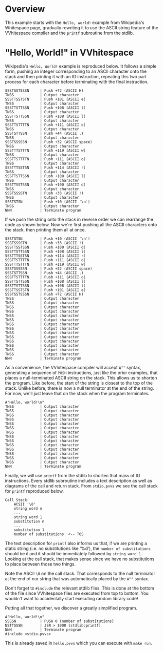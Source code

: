 # Overview #

This example starts with the `Hello, world!` example from Wikipedia's
Whitespace page, gradually rewriting it to use the ASCII string feature of the
VVhitespace compiler and the `printf` subroutine from the stdlib.

# "Hello, World!" in VVhitespace #

Wikipedia's `Hello, World!` example is reproduced below. It follows a simple
form, pushing an integer corresponding to an ASCII character onto the stack and
then printing it with an IO instruction, repeating this two part process for
each character before terminating with the final instruction.

    SSSTSSTSSSN     | Push +72 (ASCII H)
    TNSS            | Output character
    SSSTTSSTSTN     | Push +101 (ASCII e)
    TNSS            | Output character
    SSSTTSTTSSN     | Push +108 (ASCII l)
    TNSS            | Output character
    SSSTTSTTSSN     | Push +108 (ASCII l)
    TNSS            | Output character
    SSSTTSTTTTN     | Push +111 (ASCII o)
    TNSS            | Output character
    SSSTSTTSSN      | Push +44 (ASCII ,)
    TNSS            | Output character
    SSSTSSSSSN      | Push +32 (ASCII space)
    TNSS            | Output character
    SSSTTTSTTTN     | Push +119 (ASCII w)
    TNSS            | Output character
    SSSTTSTTTTN     | Push +111 (ASCII o)
    TNSS            | Output character
    SSSTTTSSTSN     | Push +114 (ASCII r)
    TNSS            | Output character
    SSSTTSTTSSN     | Push +108 (ASCII l)
    TNSS            | Output character
    SSSTTSSTSSN     | Push +100 (ASCII d)
    TNSS            | Output character
    SSSTSSSSTN      | Push +33 (ASCII !)
    TNSS            | Output character
    SSSTSTSN        | Push +10 (ASCII '\n')
    TNSS            | Output character
    NNN             | Terminate program

If we push the string onto the stack in reverse order we can rearrange the
code as shown below. Now we're first pushing all the ASCII characters onto the
stack, then printing them all at once.

    SSSTSTSN        | Push +10 (ASCII '\n')
    SSSTSSSSTN      | Push +33 (ASCII !)
    SSSTTSSTSSN     | Push +100 (ASCII d)
    SSSTTSTTSSN     | Push +108 (ASCII l)
    SSSTTTSSTSN     | Push +114 (ASCII r)
    SSSTTSTTTTN     | Push +111 (ASCII o)
    SSSTTTSTTTN     | Push +119 (ASCII w)
    SSSTSSSSSN      | Push +32 (ASCII space)
    SSSTSTTSSN      | Push +44 (ASCII ,)
    SSSTTSTTTTN     | Push +111 (ASCII o)
    SSSTTSTTSSN     | Push +108 (ASCII l)
    SSSTTSTTSSN     | Push +108 (ASCII l)
    SSSTTSSTSTN     | Push +101 (ASCII e)
    SSSTSSTSSSN     | Push +72 (ASCII H)
    TNSS            | Output character
    TNSS            | Output character
    TNSS            | Output character
    TNSS            | Output character
    TNSS            | Output character
    TNSS            | Output character
    TNSS            | Output character
    TNSS            | Output character
    TNSS            | Output character
    TNSS            | Output character
    TNSS            | Output character
    TNSS            | Output character
    TNSS            | Output character
    TNSS            | Output character
    NNN             | Terminate program

As a convenience, the VVhitespace compiler will accept `A""` syntax, generating
a sequence of `PUSH` instructions, just like the prior examples, that places a
null-terminated ASCII string on the stack. This allows us to shorten the
program. Like before, the start of the string is closest to the top of the
stack. Unlike before, there is now a null terminator at the end of the string.
For now, we'll just leave that on the stack when the program terminates.

    A"Hello, world!\n"
    TNSS            | Output character
    TNSS            | Output character
    TNSS            | Output character
    TNSS            | Output character
    TNSS            | Output character
    TNSS            | Output character
    TNSS            | Output character
    TNSS            | Output character
    TNSS            | Output character
    TNSS            | Output character
    TNSS            | Output character
    TNSS            | Output character
    TNSS            | Output character
    TNSS            | Output character
    NNN             | Terminate program

Finally, we will use `printf` from the stdlib to shorten that mass of IO
instructions. Every stdlib subroutine includes a text description as well as
diagrams of the call and return stack. From `stdio.pvvs` we see the call stack
for `printf` reproduced below.

    Call Stack:
        ACSII '\0'
        string word n
        ...
        string word 1
        substitution n
        ...
        substitution 1
        number of substitutions  <-- TOS

The text description for `printf` also informs us that, if we are printing a
static string (i.e. no substitutions like '%d'), the `number of substitutions`
should be `0` and it should be immediately followed by `string word 1`. Looking
at the call stack, that makes sense since we have no substitutions to place
between those two things.

Note the ASCII `\0` on the call stack. That corresponds to the null terminator
at the end of our string that was automatically placed by the `A""` syntax.

Don't forget to `#include` the relevant stdlib files. This is done at the
bottom of the file since VVhitespace files are executed from top to bottom. You
wouldn't want to accidentally start executing random library code!

Putting all that together, we discover a greatly simplified program.

    A"Hello, world!\n"
    SSSSN           | PUSH 0 (number of substitutions)
    NSTTSSSN        | JSR > 1000 (stdlib:printf)
    NNN             | Terminate program
    #include <stdio.pvvs>

This is already saved in `hello.pvvs` which you can execute with `make run`.
